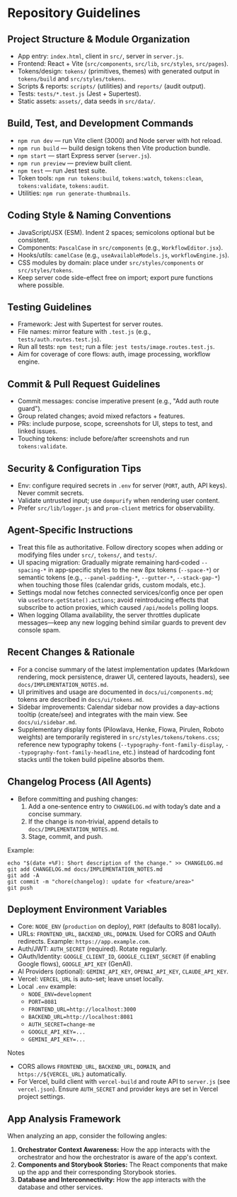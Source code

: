 # Repository Guidelines

## Project Structure & Module Organization
- App entry: `index.html`, client in `src/`, server in `server.js`.
- Frontend: React + Vite (`src/components`, `src/lib`, `src/styles`, `src/pages`).
- Tokens/design: `tokens/` (primitives, themes) with generated output in `tokens/build` and `src/styles/tokens`.
- Scripts & reports: `scripts/` (utilities) and `reports/` (audit output).
- Tests: `tests/*.test.js` (Jest + Supertest).
- Static assets: `assets/`, data seeds in `src/data/`.

## Build, Test, and Development Commands
- `npm run dev` — run Vite client (3000) and Node server with hot reload.
- `npm run build` — build design tokens then Vite production bundle.
- `npm start` — start Express server (`server.js`).
- `npm run preview` — preview built client.
- `npm test` — run Jest test suite.
- Token tools: `npm run tokens:build`, `tokens:watch`, `tokens:clean`, `tokens:validate`, `tokens:audit`.
- Utilities: `npm run generate-thumbnails`.

## Coding Style & Naming Conventions
- JavaScript/JSX (ESM). Indent 2 spaces; semicolons optional but be consistent.
- Components: `PascalCase` in `src/components` (e.g., `WorkflowEditor.jsx`).
- Hooks/utils: `camelCase` (e.g., `useAvailableModels.js`, `workflowEngine.js`).
- CSS modules by domain: place under `src/styles/components` or `src/styles/tokens`.
- Keep server code side-effect free on import; export pure functions where possible.

## Testing Guidelines
- Framework: Jest with Supertest for server routes.
- File names: mirror feature with `.test.js` (e.g., `tests/auth.routes.test.js`).
- Run all tests: `npm test`; run a file: `jest tests/image.routes.test.js`.
- Aim for coverage of core flows: auth, image processing, workflow engine.

## Commit & Pull Request Guidelines
- Commit messages: concise imperative present (e.g., "Add auth route guard").
- Group related changes; avoid mixed refactors + features.
- PRs: include purpose, scope, screenshots for UI, steps to test, and linked issues.
- Touching tokens: include before/after screenshots and run `tokens:validate`.

## Security & Configuration Tips
- Env: configure required secrets in `.env` for server (`PORT`, auth, API keys). Never commit secrets.
- Validate untrusted input; use `dompurify` when rendering user content.
- Prefer `src/lib/logger.js` and `prom-client` metrics for observability.

## Agent-Specific Instructions
- Treat this file as authoritative. Follow directory scopes when adding or modifying files under `src/`, `tokens/`, and `tests/`.
- UI spacing migration: Gradually migrate remaining hard‑coded `--spacing-*` in app‑specific styles to the new 8px tokens (`--space-*`) or semantic tokens (e.g., `--panel-padding-*`, `--gutter-*`, `--stack-gap-*`) when touching those files (calendar grids, custom modals, etc.).
- Settings modal now fetches connected services/config once per open via `useStore.getState().actions`; avoid reintroducing effects that subscribe to action proxies, which caused `/api/models` polling loops.
- When logging Ollama availability, the server throttles duplicate messages—keep any new logging behind similar guards to prevent dev console spam.

## Recent Changes & Rationale
- For a concise summary of the latest implementation updates (Markdown rendering, mock persistence, drawer UI, centered layouts, headers), see `docs/IMPLEMENTATION_NOTES.md`.
- UI primitives and usage are documented in `docs/ui/components.md`; tokens are described in `docs/ui/tokens.md`.
 - Sidebar improvements: Calendar sidebar now provides a day-actions tooltip (create/see) and integrates with the main view. See `docs/ui/sidebar.md`.
- Supplementary display fonts (Pilowlava, Henke, Flowa, Pirulen, Roboto weights) are temporarily registered in `src/styles/tokens/tokens.css`; reference new typography tokens (`--typography-font-family-display`, `--typography-font-family-headline`, etc.) instead of hardcoding font stacks until the token build pipeline absorbs them.

## Changelog Process (All Agents)
- Before committing and pushing changes:
  1) Add a one‑sentence entry to `CHANGELOG.md` with today’s date and a concise summary.
  2) If the change is non‑trivial, append details to `docs/IMPLEMENTATION_NOTES.md`.
  3) Stage, commit, and push.

Example:
```
echo "$(date +%F): Short description of the change." >> CHANGELOG.md
git add CHANGELOG.md docs/IMPLEMENTATION_NOTES.md
git add -A
git commit -m "chore(changelog): update for <feature/area>"
git push
```

## Deployment Environment Variables
- Core: `NODE_ENV` (`production` on deploy), `PORT` (defaults to 8081 locally).
- URLs: `FRONTEND_URL`, `BACKEND_URL`, `DOMAIN`. Used for CORS and OAuth redirects. Example: `https://app.example.com`.
- Auth/JWT: `AUTH_SECRET` (required). Rotate regularly.
- OAuth/Identity: `GOOGLE_CLIENT_ID`, `GOOGLE_CLIENT_SECRET` (if enabling Google flows), `GOOGLE_API_KEY` (GenAI).
- AI Providers (optional): `GEMINI_API_KEY`, `OPENAI_API_KEY`, `CLAUDE_API_KEY`.
- Vercel: `VERCEL_URL` is auto-set; leave unset locally.
- Local `.env` example:
  - `NODE_ENV=development`
  - `PORT=8081`
  - `FRONTEND_URL=http://localhost:3000`
  - `BACKEND_URL=http://localhost:8081`
  - `AUTH_SECRET=change-me`
  - `GOOGLE_API_KEY=...`
  - `GEMINI_API_KEY=...`

Notes
- CORS allows `FRONTEND_URL`, `BACKEND_URL`, `DOMAIN`, and `https://${VERCEL_URL}` automatically.
- For Vercel, build client with `vercel-build` and route API to `server.js` (see `vercel.json`). Ensure `AUTH_SECRET` and provider keys are set in Vercel project settings.

## App Analysis Framework

When analyzing an app, consider the following angles:

1.  **Orchestrator Context Awareness:** How the app interacts with the orchestrator and how the orchestrator is aware of the app's context.
2.  **Components and Storybook Stories:** The React components that make up the app and their corresponding Storybook stories.
3.  **Database and Interconnectivity:** How the app interacts with the database and other services.
